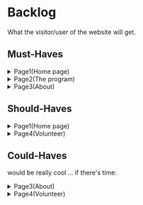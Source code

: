 
# Backlog

What the visitor/user of the website will get.

## Must-Haves

<details >
<summary> Page1(Home page)
</summary>

<br>

- HEADER logo as navigation to home page website,navigation bar that give possibility to look different pages ,and button that give access to applying page .
- slogan with beautiful  background page.
- details of the program with link to program page.
- section with impact of HYF description and background
- section with core values  description and pict
- successful stories of peoples that u can scroll.
- logos of companies with whom HYF collaborate.
- possibility to support.
- contact.
- FOOTER with name of the company ,address and social media links.

</details>

<details >
<summary> Page2(The program)</summary>

<br>

- HEADER.
- details of the program and possibility to apply.
- description of the program with a logos of languages
- details about final project,Towards a job: Mentorship Program,Career Skills Sessions
- FOOTER.
</details>

<details >
<summary> Page3(About)</summary>

<br>

- HEADER.
- description about HYF (with mission,vision,history)
- FOOTER.
</details>

## Should-Haves
<details >
<summary> Page1(Home page)</summary>

<br>
- contact(map)

</details>

<details >
<summary> Page4(Volunteer)</summary>

<br>

- HEADER.
- describing of possibility to apply as a mentor or coach
- FOOTER.
</details>

## Could-Haves

would be really cool ... if there's time:

<details >
<summary> Page3(About)</summary>

<br>

- Team with photo and social media links to .

</details>

<details >
<summary> Page4(Volunteer)</summary>

<br>

- history of mentors and coaches.

</details>
